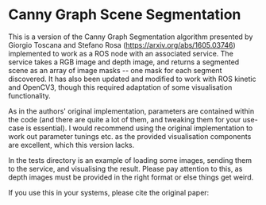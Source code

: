 # Canny Graph Scene Segmentation

This is a version of the Canny Graph Segmentation algorithm presented by Giorgio Toscana and Stefano Rosa (https://arxiv.org/abs/1605.03746) implemented to work as a ROS node with an associated service. The service takes a RGB image and depth image, and returns a segmented scene as an array of image masks -- one mask for each segment discovered. It has also been updated and modified to work with ROS kinetic and OpenCV3, though this required adaptation of some visualisation functionality.

As in the authors' original implementation, parameters are contained within the code (and there are quite a lot of them, and tweaking them for your use-case is essential). I would recommend using the original implementation to work out parameter tunings etc. as the provided visualisation components are excellent, which this version lacks.

In the tests directory is an example of loading some images, sending them to the service, and visualising the result. Please pay attention to this, as depth images must be provided in the right format or else things get weird.

If you use this in your systems, please cite the original paper:
